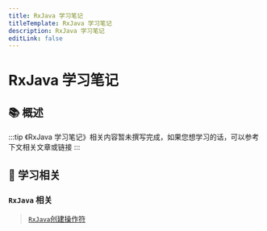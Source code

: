 ```yaml
---
title: RxJava 学习笔记
titleTemplate: RxJava 学习笔记
description: RxJava 学习笔记
editLink: false
---
```


# RxJava 学习笔记

## 📚 概述

:::tip
《RxJava 学习笔记》相关内容暂未撰写完成，如果您想学习的话，可以参考下文相关文章或链接
:::

## 💯 学习相关

### `RxJava` 相关

>  [`RxJava`创建操作符](https://www.jianshu.com/p/e19f8ed863b1)
